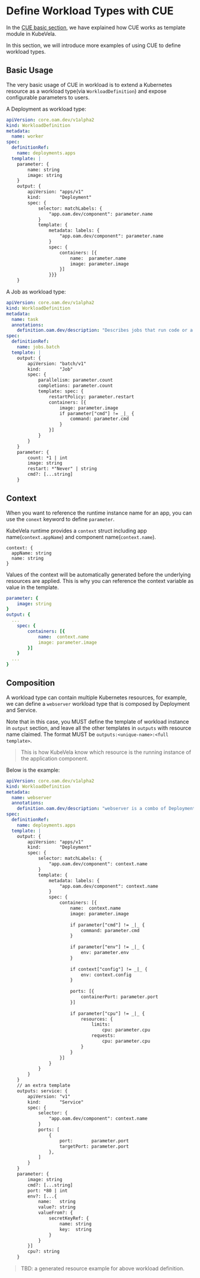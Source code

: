 # Define Workload Types with CUE

In the [CUE basic section](./basic.md), we have explained how CUE works as template module in KubeVela.

In this section, we will introduce more examples of using CUE to define workload types.

## Basic Usage

The very basic usage of CUE in workload is to extend a Kubernetes resource as a workload type(via `WorkloadDefinition`) and expose configurable parameters to users.

A Deployment as workload type:

```yaml
apiVersion: core.oam.dev/v1alpha2
kind: WorkloadDefinition
metadata:
  name: worker
spec:
  definitionRef:
    name: deployments.apps
  template: |
    parameter: {
        name: string
        image: string
    }
    output: {
        apiVersion: "apps/v1"
        kind:       "Deployment"
        spec: {
            selector: matchLabels: {
                "app.oam.dev/component": parameter.name
            }
            template: {
                metadata: labels: {
                    "app.oam.dev/component": parameter.name
                }
                spec: {
                    containers: [{
                        name:  parameter.name
                        image: parameter.image
                    }]
                }}}
    }
```

A Job as workload type:

```yaml
apiVersion: core.oam.dev/v1alpha2
kind: WorkloadDefinition
metadata:
  name: task
  annotations:
    definition.oam.dev/description: "Describes jobs that run code or a script to completion."
spec:
  definitionRef:
    name: jobs.batch
  template: |
    output: {
    	apiVersion: "batch/v1"
    	kind:       "Job"
    	spec: {
    		parallelism: parameter.count
    		completions: parameter.count
    		template: spec: {
    			restartPolicy: parameter.restart
    			containers: [{
    				image: parameter.image
    				if parameter["cmd"] != _|_ {
    					command: parameter.cmd
    				}
    			}]
    		}
    	}
    }
    parameter: {
    	count: *1 | int
    	image: string
    	restart: *"Never" | string    
    	cmd?: [...string]
    }   
```

## Context

When you want to reference the runtime instance name for an app, you can use the `conext` keyword to define `parameter`.

KubeVela runtime provides a `context` struct including app name(`context.appName`) and component name(`context.name`).

```cue
context: {
  appName: string
  name: string
}
```

Values of the context will be automatically generated before the underlying resources are applied.
This is why you can reference the context variable as value in the template.

```yaml
parameter: {
    image: string
}
output: {
  ...
    spec: {
        containers: [{
            name:  context.name
            image: parameter.image
        }]
    }
  ...
}
```

## Composition

A workload type can contain multiple Kubernetes resources, for example, we can define a `webserver` workload type that is composed by Deployment and Service.

Note that in this case, you MUST define the template of workload instance in `output` section, and leave all the other templates in `outputs` with resource name claimed. The format MUST be `outputs:<unique-name>:<full template>`.

> This is how KubeVela know which resource is the running instance of the application component.

Below is the example: 

```yaml
apiVersion: core.oam.dev/v1alpha2
kind: WorkloadDefinition
metadata:
  name: webserver
  annotations:
    definition.oam.dev/description: "webserver is a combo of Deployment + Service"
spec:
  definitionRef:
    name: deployments.apps
  template: |
    output: {
    	apiVersion: "apps/v1"
    	kind:       "Deployment"
    	spec: {
    		selector: matchLabels: {
    			"app.oam.dev/component": context.name
    		}
    		template: {
    			metadata: labels: {
    				"app.oam.dev/component": context.name
    			}
    			spec: {
    				containers: [{
    					name:  context.name
    					image: parameter.image
    
    					if parameter["cmd"] != _|_ {
    						command: parameter.cmd
    					}
    
    					if parameter["env"] != _|_ {
    						env: parameter.env
    					}
    
    					if context["config"] != _|_ {
    						env: context.config
    					}
    
    					ports: [{
    						containerPort: parameter.port
    					}]
    
    					if parameter["cpu"] != _|_ {
    						resources: {
    							limits:
    								cpu: parameter.cpu
    							requests:
    								cpu: parameter.cpu
    						}
    					}
    				}]
    		    }
    		}
    	}
    }
    // an extra template
    outputs: service: {
    	apiVersion: "v1"
    	kind:       "Service"
    	spec: {
    		selector: {
    			"app.oam.dev/component": context.name
    		}
    		ports: [
    			{
    				port:       parameter.port
    				targetPort: parameter.port
    			},
    		]
    	}
    }
    parameter: {
    	image: string
    	cmd?: [...string]
    	port: *80 | int
    	env?: [...{
    		name:   string
    		value?: string
    		valueFrom?: {
    			secretKeyRef: {
    				name: string
    				key:  string
    			}
    		}
    	}]
    	cpu?: string
    }
```

> TBD: a generated resource example for above workload definition.

